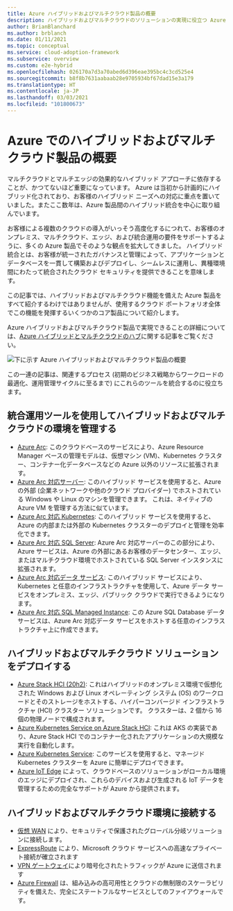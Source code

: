 ```yaml
---
title: Azure ハイブリッドおよびマルチクラウド製品の概要
description: ハイブリッドおよびマルチクラウドのソリューションの実現に役立つ Azure 製品を紹介します
author: BrianBlanchard
ms.author: brblanch
ms.date: 01/11/2021
ms.topic: conceptual
ms.service: cloud-adoption-framework
ms.subservice: overview
ms.custom: e2e-hybrid
ms.openlocfilehash: 026170a7d3a70abed6d396eae395bc4c3cd525e4
ms.sourcegitcommit: b8f8b7631aabaab28e9705934bf67dad15e3a179
ms.translationtype: HT
ms.contentlocale: ja-JP
ms.lasthandoff: 03/03/2021
ms.locfileid: "101800673"
---
```

# <a name="introduction-to-hybrid-and-multicloud-products-on-azure"></a>Azure でのハイブリッドおよびマルチクラウド製品の概要

マルチクラウドとマルチエッジの効果的なハイブリッド アプローチに依存することが、かつてないほど重要になっています。 Azure は当初から計画的にハイブリッド化されており、お客様のハイブリッド ニーズへの対応に重点を置いていました。またここ数年は、Azure 製品間のハイブリッド統合を中心に取り組んでいます。

お客様による複数のクラウドの導入がいっそう高度化するにつれて、お客様のオンプレミス、マルチクラウド、エッジ、および統合運用の要件をサポートするように、多くの Azure 製品でそのような観点を拡大してきました。 ハイブリッド統合とは、お客様が統一されたガバナンスと管理によって、アプリケーションとデータベースを一貫して構築およびデプロイし、シームレスに運用し、異種環境間にわたって統合されたクラウド セキュリティを提供できることを意味します。

この記事では、ハイブリッドおよびマルチクラウド機能を備えた Azure 製品をすべて紹介するわけではありませんが、使用するクラウド ポートフォリオ全体でこの機能を発揮するいくつかのコア製品について紹介します。

Azure ハイブリッドおよびマルチクラウド製品で実現できることの詳細については、[Azure ハイブリッドとマルチクラウドのハブ](/hybrid/)に関する記事をご覧ください。

![下に示す Azure ハイブリッドおよびマルチクラウド製品の概要](../../_images/hybrid/hybrid-hero-slide.png)

この一連の記事は、関連するプロセス (初期のビジネス戦略からワークロードの最適化、運用管理サイクルに至るまで) にこれらのツールを統合するのに役立ちます。

## <a name="manage-hybrid-and-multicloud-environments-with-unified-operations-tools"></a>統合運用ツールを使用してハイブリッドおよびマルチクラウドの環境を管理する

- [Azure Arc](/azure/azure-arc/?toc=/azure/cloud-adoption-framework/toc.json&bc=/azure/cloud-adoption-framework/_bread/toc.json): このクラウドベースのサービスにより、Azure Resource Manager ベースの管理モデルは、仮想マシン (VM)、Kubernetes クラスター、コンテナー化データベースなどの Azure 以外のリソースに拡張されます。
- [Azure Arc 対応サーバー](/azure/azure-arc/servers/overview?toc=/azure/cloud-adoption-framework/toc.json&bc=/azure/cloud-adoption-framework/_bread/toc.json): このハイブリッド サービスを使用すると、Azure の外部 (企業ネットワークや他のクラウド プロバイダー) でホストされている Windows や Linux のマシンを管理できます。 これは、ネイティブの Azure VM を管理する方法に似ています。
- [Azure Arc 対応 Kubernetes](/azure/azure-arc/kubernetes/overview?toc=/azure/cloud-adoption-framework/toc.json&bc=/azure/cloud-adoption-framework/_bread/toc.json): このハイブリッド サービスを使用すると、Azure の内部または外部の Kubernetes クラスターのデプロイと管理を効率化できます。
- [Azure Arc 対応 SQL Server](/sql/sql-server/azure-arc/overview?toc=/azure/cloud-adoption-framework/toc.json&bc=/azure/cloud-adoption-framework/_bread/toc.json): Azure Arc 対応サーバーのこの部分により、Azure サービスは、Azure の外部にあるお客様のデータセンター、エッジ、またはマルチクラウド環境でホストされている SQL Server インスタンスに拡張されます。
- [Azure Arc 対応データ サービス](/azure/azure-arc/data/overview?toc=/azure/cloud-adoption-framework/toc.json&bc=/azure/cloud-adoption-framework/_bread/toc.json): このハイブリッド サービスにより、Kubernetes と任意のインフラストラクチャを使用して、Azure データ サービスをオンプレミス、エッジ、パブリック クラウドで実行できるようになります。
- [Azure Arc 対応 SQL Managed Instance](/azure/azure-arc/data/managed-instance-overview?toc=/azure/cloud-adoption-framework/toc.json&bc=/azure/cloud-adoption-framework/_bread/toc.json): この Azure SQL Database データ サービスは、Azure Arc 対応データ サービスをホストする任意のインフラストラクチャ上に作成できます。

## <a name="deploy-hybrid-and-multicloud-solutions"></a>ハイブリッドおよびマルチクラウド ソリューションをデプロイする

- [Azure Stack HCI (20h2)](/azure-stack/hci/overview?toc=/azure/cloud-adoption-framework/toc.json&bc=/azure/cloud-adoption-framework/_bread/toc.json): これはハイブリッドのオンプレミス環境で仮想化された Windows および Linux オペレーティング システム (OS) のワークロードとそのストレージをホストする、ハイパーコンバージド インフラストラクチャ (HCI) クラスター ソリューションです。 クラスターは、2 個から 16 個の物理ノードで構成されます。
- [Azure Kubernetes Service on Azure Stack HCI](/azure-stack/aks-hci/overview?toc=/azure/cloud-adoption-framework/toc.json&bc=/azure/cloud-adoption-framework/_bread/toc.json): これは AKS の実装であり、Azure Stack HCI でのコンテナー化されたアプリケーションの大規模な実行を自動化します。
- [Azure Kubernetes Service](/azure/aks/intro-kubernetes?toc=/azure/cloud-adoption-framework/toc.json&bc=/azure/cloud-adoption-framework/_bread/toc.json): このサービスを使用すると、マネージド Kubernetes クラスターを Azure に簡単にデプロイできます。
- [Azure IoT Edge](/azure/iot-edge/?toc=/azure/cloud-adoption-framework/toc.json&bc=/azure/cloud-adoption-framework/_bread/toc.json) によって、クラウドベースのソリューションがローカル環境のエッジにデプロイされ、これらのデバイスおよび生成される IoT データを管理するための完全なサポートが Azure から提供されます。

## <a name="connect-your-hybrid-and-multicloud-environments"></a>ハイブリッドおよびマルチクラウド環境に接続する

- [仮想 WAN](/azure/virtual-wan/?toc=/azure/cloud-adoption-framework/toc.json&bc=/azure/cloud-adoption-framework/_bread/toc.json) により、セキュリティで保護されたグローバル分岐ソリューションに接続します。
- [ExpressRoute](/azure/expressroute/?toc=/azure/cloud-adoption-framework/toc.json&bc=/azure/cloud-adoption-framework/_bread/toc.json) により、Microsoft クラウド サービスへの高速なプライベート接続が確立されます
- [VPN ゲートウェイ](/azure/vpn-gateway/vpn-gateway-about-vpngateways?toc=/azure/cloud-adoption-framework/toc.json&bc=/azure/cloud-adoption-framework/_bread/toc.json)により暗号化されたトラフィックが Azure に送信されます
- [Azure Firewall](/azure/firewall/overview?toc=/azure/cloud-adoption-framework/toc.json&bc=/azure/cloud-adoption-framework/_bread/toc.json) は、組み込みの高可用性とクラウドの無制限のスケーラビリティを備えた、完全にステートフルなサービスとしてのファイアウォールです。
